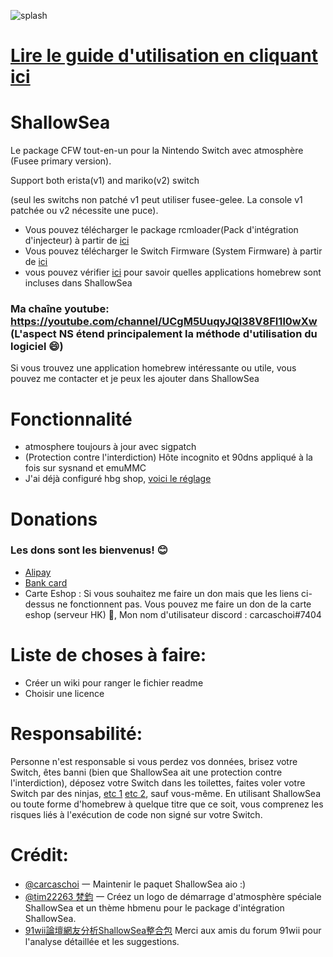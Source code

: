 ![splash](https://user-images.githubusercontent.com/64573431/137276986-f7c7afb9-d931-411e-b0a1-ba834b5ca1f2.png)
# [Lire le guide d'utilisation en cliquant ici](https://github.com/carcaschoi/ShallowSea/blob/main/User%20guide.md)
# ShallowSea
Le package CFW tout-en-un pour la Nintendo Switch avec atmosphère (Fusee primary version).

Support both erista(v1) and mariko(v2) switch

(seul les switchs non patché v1 peut utiliser fusee-gelee. La console v1 patchée ou v2 nécessite une puce).
* Vous pouvez télécharger le package rcmloader(Pack d'intégration d'injecteur) à partir de [ici](https://github.com/carcaschoi/rcmloader-package)
* Vous pouvez télécharger le Switch Firmware (System Firmware) à partir de [ici](https://darthsternie.net/switch-firmwares/)
* vous pouvez vérifier [ici](https://github.com/carcaschoi/ShallowSea/blob/main/ShallowSea%20homebrew%20app%20includes.md) pour savoir quelles applications homebrew sont incluses dans ShallowSea
### Ma chaîne youtube: https://youtube.com/channel/UCgM5UuqyJQl38V8FI1l0wXw (L'aspect NS étend principalement la méthode d'utilisation du logiciel 😄)
Si vous trouvez une application homebrew intéressante ou utile, vous pouvez me contacter et je peux les ajouter dans ShallowSea
# Fonctionnalité
* atmosphere toujours à jour avec sigpatch
* (Protection contre l'interdiction) Hôte incognito et 90dns appliqué à la fois sur sysnand et emuMMC
* J'ai déjà configuré hbg shop, [voici le réglage](https://github.com/carcaschoi/ShallowSea/blob/main/tinfoil%20shop%20setup)

# Donations
### Les dons sont les bienvenus! 😊
* [Alipay](https://user-images.githubusercontent.com/64573431/114517581-0ee41c00-9c71-11eb-8230-d6b029fc9cc2.jpg)
* [Bank card](https://user-images.githubusercontent.com/64573431/114518848-5fa84480-9c72-11eb-95aa-7809a6e3332d.jpg)
* Carte Eshop : Si vous souhaitez me faire un don mais que les liens ci-dessus ne fonctionnent pas. Vous pouvez me faire un don de la carte eshop (serveur HK) 🤣, Mon nom d'utilisateur discord : carcaschoi#7404

# Liste de choses à faire:
* Créer un wiki pour ranger le fichier readme
* Choisir une licence

# Responsabilité:
Personne n'est responsable si vous perdez vos données, brisez votre Switch, êtes banni (bien que ShallowSea ait une protection contre l'interdiction), déposez votre Switch dans les toilettes, faites voler votre Switch par des ninjas, [etc 1](https://www.youtube.com/watch?v=XnwvYiMK3ik) [etc 2](https://www.youtube.com/watch?v=6X5kP6NjDTw), sauf vous-même. En utilisant ShallowSea ou toute forme d'homebrew à quelque titre que ce soit, vous comprenez les risques liés à l'exécution de code non signé sur votre Switch.
# Crédit:
* [@carcaschoi](https://github.com/carcaschoi) 一 Maintenir le paquet ShallowSea aio :)
* [@tim22263 梵鈞](https://github.com/tim22263) 一 Créez un logo de démarrage d'atmosphère spéciale ShallowSea et un thème hbmenu pour le package d'intégration ShallowSea.
* [91wii論壇網友分析ShallowSea整合包](https://www.91wii.com/thread-231061-1-1.html) Merci aux amis du forum 91wii pour l'analyse détaillée et les suggestions.
